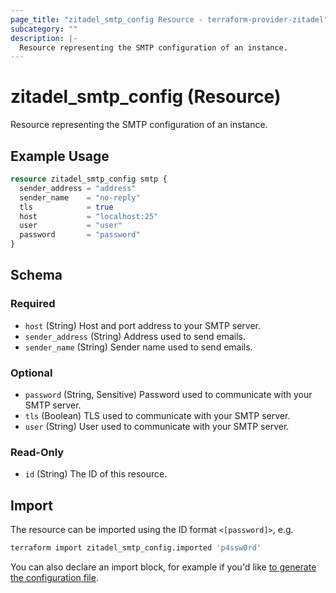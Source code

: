 ```yaml
---
page_title: "zitadel_smtp_config Resource - terraform-provider-zitadel"
subcategory: ""
description: |-
  Resource representing the SMTP configuration of an instance.
---
```


# zitadel_smtp_config (Resource)

Resource representing the SMTP configuration of an instance.

## Example Usage

```terraform
resource zitadel_smtp_config smtp {
  sender_address = "address"
  sender_name    = "no-reply"
  tls            = true
  host           = "localhost:25"
  user           = "user"
  password       = "password"
}
```

<!-- schema generated by tfplugindocs -->
## Schema

### Required

- `host` (String) Host and port address to your SMTP server.
- `sender_address` (String) Address used to send emails.
- `sender_name` (String) Sender name used to send emails.

### Optional

- `password` (String, Sensitive) Password used to communicate with your SMTP server.
- `tls` (Boolean) TLS used to communicate with your SMTP server.
- `user` (String) User used to communicate with your SMTP server.

### Read-Only

- `id` (String) The ID of this resource.

## Import

The resource can be imported using the ID format `<[password]>`, e.g.

```bash
terraform import zitadel_smtp_config.imported 'p4ssw0rd'
```

You can also declare an import block, for example if you'd like [to generate the configuration file](https://developer.hashicorp.com/terraform/language/import/generating-configuration).
